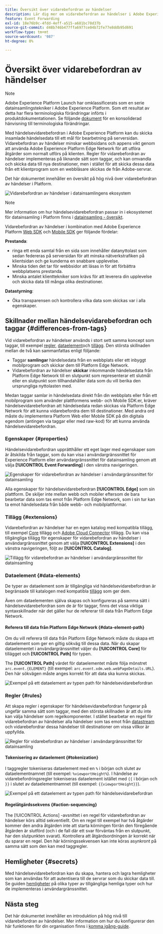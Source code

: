 ```yaml
---
title: Översikt över vidarebefordran av händelser
description: Lär dig mer om vidarebefordran av händelser i Adobe Experience Platform, där du kan använda Platform Edge Network för att utföra uppgifter utan att ändra taggimplementeringen.
feature: Event Forwarding
exl-id: 18e76b9c-4fdd-4eff-a515-a681bc78d37b
source-git-commit: d48b746b477ffa6977ce04b72fe77e8ddb95d691
workflow-type: tm+mt
source-wordcount: '987'
ht-degree: 0%

---
```


# Översikt över vidarebefordran av händelser

>[!NOTE]
>
>Adobe Experience Platform Launch har omklassificerats som en serie datainsamlingstekniker i Adobe Experience Platform. Som ett resultat av detta har flera terminologiska förändringar införts i produktdokumentationen. Se följande [dokument](../../term-updates.md) för en konsoliderad hänvisning till terminologiska förändringar.

Med händelsevidarebefordran i Adobe Experience Platform kan du skicka insamlade händelsedata till ett mål för bearbetning på serversidan. Vidarebefordran av händelser minskar webbsidans och appens vikt genom att använda Adobe Experience Platform Edge Network för att utföra åtgärder som normalt utförs på klienten. Regler för vidarebefordran av händelser implementeras på liknande sätt som taggar, och kan omvandla och skicka data till nya destinationer, men i stället för att skicka dessa data från ett klientprogram som en webbläsare skickas de från Adobe-servrar.

Det här dokumentet innehåller en översikt på hög nivå över vidarebefordran av händelser i Platform.

![Vidarebefordran av händelser i datainsamlingens ekosystem](../../../collection/images/home/event-forwarding.png)

>[!NOTE]
>
>Mer information om hur händelsevidarebefordran passar in i ekosystemet för datainsamling i Platform finns i [datainsamling - översikt](../../../collection/home.md).

Vidarebefordran av händelser i kombination med Adobe Experience Platform [Web SDK](../../../edge/home.md) och [Mobile SDK](https://aep-sdks.gitbook.io/docs/) ger följande fördelar:

**Prestanda**:

* ringa ett enda samtal från en sida som innehåller datanyttolast som sedan federeras på serversidan för att minska nätverkstrafiken på klientsidan och ge kunderna en snabbare upplevelse.
* Minska tiden det tar för webbsidor att läsas in för att förbättra webbplatsens prestanda.
* Minska antalet klienttekniker som krävs för att leverera din upplevelse och skicka data till många olika destinationer.

**Datastyrning**:

* Öka transparensen och kontrollera vilka data som skickas var i alla egenskaper.

## Skillnader mellan händelsevidarebefordran och taggar {#differences-from-tags}

Vid vidarebefordran av händelser används i stort sett samma koncept som taggar, till exempel [regler](../managing-resources/rules.md), [dataelement](../managing-resources/data-elements.md)och [tillägg](../managing-resources/extensions/overview.md). Den största skillnaden mellan de två kan sammanfattas enligt följande:

* Taggar **samlingar** händelsedata från en webbplats eller ett inbyggt mobilprogram och skickar dem till Platform Edge Network.
* Vidarebefordran av händelser **skickar** inkommande händelsedata från Platform Edge Network till en slutpunkt som representerar ett slutmål eller en slutpunkt som tillhandahåller data som du vill berika den ursprungliga nyttolasten med.

Medan taggar samlar in händelsedata direkt från din webbplats eller från ett mobilprogram som använder plattformens webb- och Mobile SDK:er, kräver händelsevidarebefordran att händelsedata redan skickas via Platform Edge Network för att kunna vidarebefordra dem till destinationer. Med andra ord måste du implementera Platform Web eller Mobile SDK på din digitala egendom (antingen via taggar eller med raw-kod) för att kunna använda händelsevidarebefordran.

### Egenskaper {#properties}

Händelsevidarebefordran upprätthåller ett eget lager med egenskaper som är åtskilda från taggar, som du kan visa i användargränssnittet för Experience Platform eller användargränssnittet för datainsamling genom att välja **[!UICONTROL Event Forwarding]** i den vänstra navigeringen.

![Egenskaper för vidarebefordran av händelser i användargränssnittet för datainsamling](../../images/ui/event-forwarding/overview/properties.png)

Alla egenskaper för händelsevidarebefordran **[!UICONTROL Edge]** som sin plattform. De skiljer inte mellan webb och mobiler eftersom de bara bearbetar data som tas emot från Platform Edge Network, som i sin tur kan ta emot händelsedata från både webb- och mobilplattformar.

### Tillägg {#extensions}

Vidarebefordran av händelser har en egen katalog med kompatibla tillägg, till exempel [Core](../../extensions/server/core/overview.md) tillägg och [Adobe Cloud Connector](../../extensions/server/cloud-connector/overview.md) tillägg. Du kan visa tillgängliga tillägg för egenskaper för vidarebefordran av händelser i användargränssnittet genom att välja **[!UICONTROL Extensions]** i den vänstra navigeringen, följt av **[!UICONTROL Catalog]**.

![Tillägg för vidarebefordran av händelser i användargränssnittet för datainsamling](../../images/ui/event-forwarding/overview/extensions.png)

### Dataelement {#data-elements}

De typer av dataelement som är tillgängliga vid händelsevidarebefordran är begränsade till katalogen med kompatibla [tillägg](#extensions) som ger dem.

Även om dataelementen själva skapas och konfigureras på samma sätt i händelsevidarebefordran som de är för taggar, finns det vissa viktiga syntaxskillnader när det gäller hur de refererar till data från Platform Edge Network.

#### Referera till data från Platform Edge Network {#data-element-path}

Om du vill referera till data från Platform Edge Network måste du skapa ett dataelement som ger en giltig sökväg till dessa data. När du skapar dataelementet i användargränssnittet väljer du **[!UICONTROL Core]** för tillägget och **[!UICONTROL Path]** för typen.

The **[!UICONTROL Path]** värdet för dataelementet måste följa mönstret `arc.event.{ELEMENT}` (till exempel: `arc.event.xdm.web.webPageDetails.URL`). Den här sökvägen måste anges korrekt för att data ska kunna skickas.

![Exempel på ett dataelement av typen path för händelsevidarebefordran](../../images/ui/event-forwarding/overview/data-reference.png)

### Regler {#rules}

Att skapa regler i egenskaper för händelsevidarebefordran fungerar på ungefär samma sätt som taggar, med den största skillnaden är att du inte kan välja händelser som regelkomponenter. I stället bearbetar en regel för vidarebefordran av händelser alla händelser som tas emot från [datastream](../../../edge/datastreams/overview.md) och vidarebefordrar dessa händelser till destinationer om vissa villkor är uppfyllda.

![Regler för vidarebefordran av händelser i användargränssnittet för datainsamling](../../images/ui/event-forwarding/overview/rules.png)

#### Tokenisering av dataelement {#tokenization}

I taggregler tokeniseras dataelement med en `%` i början och slutet av dataelementnamnet (till exempel: `%viewportHeight%`). I händelse av vidarebefordringsregler tokeniseras dataelement istället med `{{` i början och `}}` i slutet av dataelementnamnet (till exempel: `{{viewportHeight}}`).

![Exempel på ett dataelement av typen path för händelsevidarebefordran](../../images/ui/event-forwarding/overview/tokenization.png)

#### Regelåtgärdssekvens {#action-sequencing}

The [!UICONTROL Actions] -avsnittet i en regel för vidarebefordran av händelser körs alltid sekventiellt. Om en regel till exempel har två åtgärder kommer den andra åtgärden inte att starta körningen förrän den föregående åtgärden är slutförd (och i de fall där ett svar förväntas från en slutpunkt, har den slutpunkten svarat). Kontrollera att åtgärdsordningen är korrekt när du sparar en regel. Den här körningssekvensen kan inte köras asynkront på samma sätt som den kan med taggregler.

## Hemligheter {#secrets}

Med händelsevidarebefordran kan du skapa, hantera och lagra hemligheter som kan användas för att autentisera till de servrar som du skickar data till. Se guiden [hemligheter](./secrets.md) på olika typer av tillgängliga hemliga typer och hur de implementeras i användargränssnittet.

## Nästa steg

Det här dokumentet innehåller en introduktion på hög nivå till vidarebefordran av händelser. Mer information om hur du konfigurerar den här funktionen för din organisation finns i [komma igång-guide](./getting-started.md).
